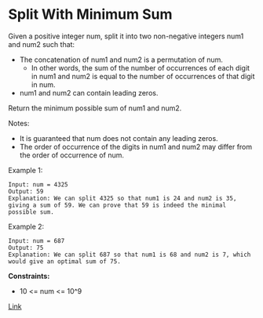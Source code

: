 # Split With Minimum Sum
Given a positive integer num, split it into two non-negative integers num1 and num2 such that:

- The concatenation of num1 and num2 is a permutation of num.
  - In other words, the sum of the number of occurrences of each digit in num1 and num2 is equal to the number of occurrences of that digit in num.
- num1 and num2 can contain leading zeros. 

Return the minimum possible sum of num1 and num2.

Notes:

- It is guaranteed that num does not contain any leading zeros.
- The order of occurrence of the digits in num1 and num2 may differ from the order of occurrence of num.


Example 1:

```
Input: num = 4325
Output: 59
Explanation: We can split 4325 so that num1 is 24 and num2 is 35, giving a sum of 59. We can prove that 59 is indeed the minimal possible sum.
```

Example 2:

```
Input: num = 687
Output: 75
Explanation: We can split 687 so that num1 is 68 and num2 is 7, which would give an optimal sum of 75.

```

**Constraints:**
- 10 <= num <= 10^9

[Link](https://leetcode.com/problems/split-with-minimum-sum/)